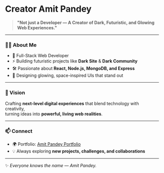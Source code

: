 
# Creator Amit Pandey 

> **"Not just a Developer — A Creator of Dark, Futuristic, and Glowing Web Experiences."**

---

### 👨‍💻 About Me  
- 🌌 Full-Stack Web Developer  
- ⚡ Building futuristic projects like **Dark Site** & **Dark Community**  
- 🛠️ Passionate about **React, Node.js, MongoDB, and Express**  
- 🎨 Designing glowing, space-inspired UIs that stand out  

---

### 🌟 Vision  
Crafting **next-level digital experiences** that blend technology with creativity,  
turning ideas into **powerful, living web realities**.  

---

### 📫 Connect  
- 🌍 Portfolio: [Amit Pandey Portfolio](https://www.amitpandey.site/)  
- 💡 Always exploring **new projects, challenges, and collaborations**  

---
✨ *Everyone knows the name — Amit Pandey.*  
